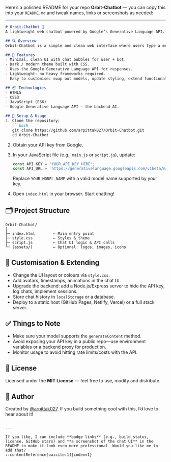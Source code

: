 Here’s a polished README for your repo **Orbit‑Chatbot** — you can copy this into your `README.md` and tweak names, links or screenshots as needed:

---

````markdown
# Orbit-Chatbot 🚀  
A lightweight web chatbot powered by Google’s Generative Language API.

## 🔍 Overview  
Orbit-Chatbot is a simple and clean web interface where users type a message and receive a smart response via a large-language model. Built with vanilla HTML, CSS and JavaScript, it’s easy to deploy and customise.

## 🧩 Features  
- Minimal, clean UI with chat bubbles for user + bot.  
- Dark / modern theme built with CSS.  
- Uses the Google Generative Language API for responses.  
- Lightweight: no heavy frameworks required.  
- Easy to customise: swap out models, update styling, extend functionality.

## 📦 Technologies  
- HTML5  
- CSS3  
- JavaScript (ES6)  
- Google Generative Language API – the backend AI.

## 🚀 Setup & Usage  
1. Clone the repository:  
   ```bash
   git clone https://github.com/arpittak027/Orbit-Chatbot.git
   cd Orbit-Chatbot
````

2. Obtain your API key from Google.
3. In your JavaScript file (e.g., `main.js` or `script.js`), update:

   ```js
   const API_KEY = "YOUR_API_KEY_HERE";
   const API_URL = `https://generativelanguage.googleapis.com/v1beta/models/YOUR_MODEL_NAME:generateContent?key=${API_KEY}`;
   ```

   Replace `YOUR_MODEL_NAME` with a valid model name supported by your key.
4. Open `index.html` in your browser. Start chatting!

## 🗂 Project Structure

```
Orbit-Chatbot/
│
├─ index.html        ← Main entry point  
├─ style.css         ← Styles & theme  
├─ script.js         ← Chat UI logic & API calls  
└─ (assets/)         ← Optional: logos, images, icons  
```

## 🔧 Customisation & Extending

* Change the UI layout or colours via `style.css`.
* Add avatars, timestamps, animations in the chat UI.
* Upgrade the backend: add a Node.js/Express server to hide the API key, log chats, implement sessions.
* Store chat history in `localStorage` or a database.
* Deploy to a static host (GitHub Pages, Netlify, Vercel) or a full stack server.

## ✅ Things to Note

* Make sure your model supports the `generateContent` method.
* Avoid exposing your API key in a public repo—use environment variables or a backend proxy for production.
* Monitor usage to avoid hitting rate limits/costs with the API.

## 📜 License

Licensed under the **MIT License** — feel free to use, modify and distribute.

## 🙋 Author

Created by [@arpittak027](https://github.com/arpittak027).
If you build something cool with this, I’d love to hear about it!

```

---

If you like, I can include **badge links** (e.g., build status, license, GitHub stars) and **a screenshot of the chat UI** in the README to make it look even more professional. Would you like me to add that?
::contentReference[oaicite:1]{index=1}
```

